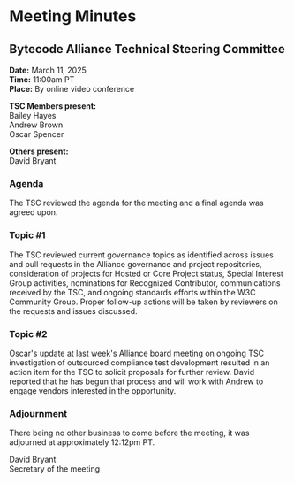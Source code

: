 # Meeting Minutes
## Bytecode Alliance Technical Steering Committee
**Date:** March 11, 2025  
**Time:** 11:00am PT  
**Place:** By online video conference  

**TSC Members present:**  
Bailey Hayes  
Andrew Brown  
Oscar Spencer  

**Others present:**  
David Bryant  

### Agenda
The TSC reviewed the agenda for the meeting and a final agenda was agreed upon.

### Topic #1
The TSC reviewed current governance topics as identified across issues and pull requests in the Alliance governance and project repositories, consideration of projects for Hosted or Core Project status, Special Interest Group activities, nominations for Recognized Contributor, communications received by the TSC, and ongoing standards efforts within the W3C Community Group. Proper follow-up actions will be taken by reviewers on the requests and issues discussed.

### Topic #2
Oscar's update at last week's Alliance board meeting on ongoing TSC investigation of outsourced compliance test development resulted in an action item for the TSC to solicit proposals for further review. David reported that he has begun that process and will work with Andrew to engage vendors interested in the opportunity.

### Adjournment
There being no other business to come before the meeting, it was adjourned at approximately 12:12pm PT.

David Bryant  
Secretary of the meeting
